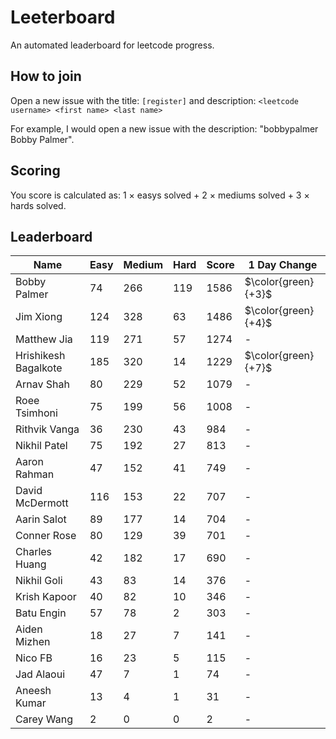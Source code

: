 # Leeterboard

An automated leaderboard for leetcode progress.

## How to join

Open a new issue with the title: `[register]` and description:
`<leetcode username> <first name> <last name>`

For example, I would open a new issue with the description: "bobbypalmer Bobby Palmer".

## Scoring

You score is calculated as:
1 $\times$ easys solved + 2 $\times$ mediums solved + 3 $\times$ hards solved.

## Leaderboard
| Name | Easy | Medium | Hard | Score | 1 Day Change |
| --- | --- | --- | --- | --- | --- |
| Bobby Palmer | 74 | 266 | 119 | 1586 | $\color{green}{+3}$ |
| Jim Xiong | 124 | 328 | 63 | 1486 | $\color{green}{+4}$ |
| Matthew Jia | 119 | 271 | 57 | 1274 | - |
| Hrishikesh Bagalkote | 185 | 320 | 14 | 1229 | $\color{green}{+7}$ |
| Arnav Shah | 80 | 229 | 52 | 1079 | - |
| Roee Tsimhoni | 75 | 199 | 56 | 1008 | - |
| Rithvik Vanga | 36 | 230 | 43 | 984 | - |
| Nikhil Patel | 75 | 192 | 27 | 813 | - |
| Aaron Rahman | 47 | 152 | 41 | 749 | - |
| David McDermott | 116 | 153 | 22 | 707 | - |
| Aarin Salot | 89 | 177 | 14 | 704 | - |
| Conner Rose | 80 | 129 | 39 | 701 | - |
| Charles Huang | 42 | 182 | 17 | 690 | - |
| Nikhil Goli | 43 | 83 | 14 | 376 | - |
| Krish Kapoor | 40 | 82 | 10 | 346 | - |
| Batu Engin | 57 | 78 | 2 | 303 | - |
| Aiden Mizhen | 18 | 27 | 7 | 141 | - |
| Nico FB | 16 | 23 | 5 | 115 | - |
| Jad Alaoui | 47 | 7 | 1 | 74 | - |
| Aneesh Kumar | 13 | 4 | 1 | 31 | - |
| Carey Wang | 2 | 0 | 0 | 2 | - |
